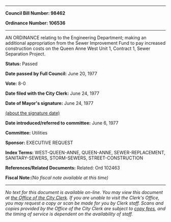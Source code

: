 

********

**Council Bill Number: 98462**
   
**Ordinance Number: 106536**
********

 AN ORDINANCE relating to the Engineering Department; making an additional appropriation from the Sewer Improvement Fund to pay increased construction costs on the Queen Anne West Unit 1, Contract 1, Sewer Separation Project.

**Status:** Passed
   
**Date passed by Full Council:** June 20, 1977
   
**Vote:** 8-0
   
**Date filed with the City Clerk:** June 24, 1977
   
**Date of Mayor's signature:** June 24, 1977
   
[(about the signature date)](/~public/approvaldate.htm)
   
   
   
**Date introduced/referred to committee:** June 6, 1977
   
**Committee:** Utilities
   
**Sponsor:** EXECUTIVE REQUEST
   
   
**Index Terms:** WEST-QUEEN-ANNE, QUEEN-ANNE, SEWER-REPLACEMENT, SANITARY-SEWERS, STORM-SEWERS, STREET-CONSTRUCTION

**References/Related Documents:** Related: Ord 102463

**Fiscal Note:**_(No fiscal note available at this time)_
********

_No text for this document is available on-line. You may view this document at [the Office of the City Clerk](http://www.seattle.gov/leg/clerk/contactUs.htm). If you are unable to visit the Clerk's Office, you may request a copy or scan be made for you by Clerk staff. Scans and copies provided by the Office of the City Clerk are subject to [copy fees](http://clerk.seattle.gov/~public/clerkfees.htm), and the timing of service is dependent on the availability of staff._

